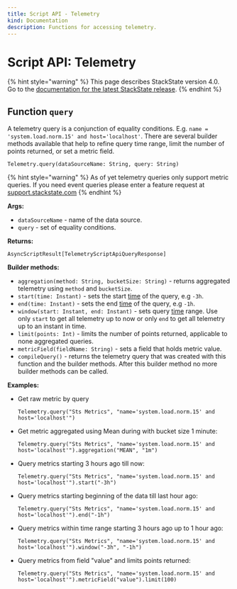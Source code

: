 ```yaml
---
title: Script API - Telemetry
kind: Documentation
description: Functions for accessing telemetry.
---
```


# Script API: Telemetry

{% hint style="warning" %}
This page describes StackState version 4.0.  
Go to the [documentation for the latest StackState release](https://docs.stackstate.com/).
{% endhint %}

## Function `query`

A telemetry query is a conjunction of equality conditions. E.g. `name = 'system.load.norm.15' and host='localhost'`. There are several builder methods available that help to refine query time range, limit the number of points returned, or set a metric field.

```text
Telemetry.query(dataSourceName: String, query: String)
```

{% hint style="warning" %}
As of yet telemetry queries only support metric queries. If you need event queries please enter a feature request at [support.stackstate.com](https://support.stackstate.com)
{% endhint %}

**Args:**

* `dataSourceName` - name of the data source.
* `query` - set of equality conditions.

**Returns:**

`AsyncScriptResult[TelemetryScriptApiQueryResponse]`

**Builder methods:**

* `aggregation(method: String, bucketSize: String)` - returns aggregated telemetry using `method` and `bucketSize`.
* `start(time: Instant)` - sets the start [time](time.md) of the query, e.g `-3h`.
* `end(time: Instant)` - sets the end [time](time.md) of the query, e.g `-1h`.
* `window(start: Instant, end: Instant)` - sets query [time](time.md) range. Use only `start` to get all telemetry up to now or only `end` to get all telemetry up to an instant in time.
* `limit(points: Int)` - limits the number of points returned, applicable to none aggregated queries.
* `metricField(fieldName: String)` - sets a field that holds metric value.
* `compileQuery()` - returns the telemetry query that was created with this function and the builder methods. After this builder method no more builder methods can be called.

**Examples:**

* Get raw metric by query

  ```text
  Telemetry.query("Sts Metrics", "name='system.load.norm.15' and host='localhost'")
  ```

* Get metric aggregated using Mean during with bucket size 1 minute:

  ```text
  Telemetry.query("Sts Metrics", "name='system.load.norm.15' and host='localhost'").aggregation("MEAN", "1m")
  ```

* Query metrics starting 3 hours ago till now:

  ```text
  Telemetry.query("Sts Metrics", "name='system.load.norm.15' and host='localhost'").start("-3h")
  ```

* Query metrics starting beginning of the data till last hour ago:

  ```text
  Telemetry.query("Sts Metrics", "name='system.load.norm.15' and host='localhost'").end("-1h")
  ```

* Query metrics within time range starting 3 hours ago up to 1 hour ago:

  ```text
  Telemetry.query("Sts Metrics", "name='system.load.norm.15' and host='localhost'").window("-3h", "-1h")
  ```

* Query metrics from field "value" and limits points returned:

  ```text
  Telemetry.query("Sts Metrics", "name='system.load.norm.15' and host='localhost'").metricField("value").limit(100)
  ```

